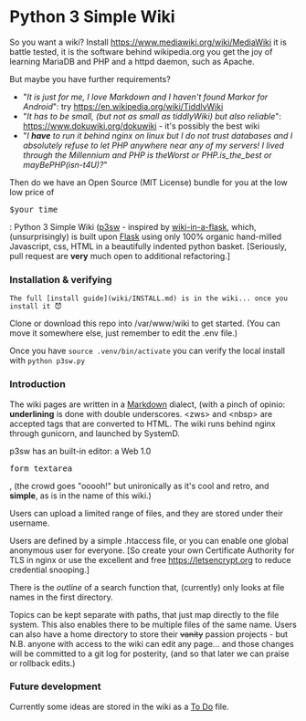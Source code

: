 # Python 3 Simple Wiki

So you want a wiki? Install https://www.mediawiki.org/wiki/MediaWiki it is battle tested, it is the software behind wikipedia.org you get the joy of learning MariaDB and PHP and a httpd daemon, such as Apache.

But maybe you have further requirements?

* "*It is just for me, I love Markdown and I haven't found Markor for Android*": try https://en.wikipedia.org/wiki/TiddlyWiki 
* "*It has to be small, (but not as small as tiddlyWiki) but also reliable*": https://www.dokuwiki.org/dokuwiki - it's possibly the best wiki
* "*I **have** to run it behind nginx on linux but I do not trust databases and I absolutely refuse to let PHP anywhere near any of my servers! I lived through the Millennium and PHP is theWorst or PHP.is_the_best or mayBePHP(isn-t4U)?*"  

Then do we have an Open Source (MIT License) bundle for you at the low low price of <pre>$your_time</pre>: Python 3 Simple Wiki ([p3sw](https://gitlab.com/alexx_net/p3sw) - inspired by [wiki-in-a-flask](https://github.com/saucecode/wiki-in-a-flask), which, (unsurprisingly) is built upon [Flask](https://flask.palletsprojects.com/) using only 100% organic hand-milled Javascript, css, HTML in a beautifully indented python basket. [Seriously, pull request are **very** much open to additional refactoring.]

### Installation & verifying

	The full [install guide](wiki/INSTALL.md) is in the wiki... once you install it 😈
Clone or download this repo into /var/www/wiki to get started. (You can move it somewhere else, just remember to edit the .env file.)

Once you have `source .venv/bin/activate` you can verify the local install with `python p3sw.py`

### Introduction

The wiki pages are written in a [Markdown](https://en.wikipedia.org/wiki/Markdown) dialect, (with a pinch of opinio: __underlining__ is done with double underscores. &lt;zws&gt; and &lt;nbsp&gt; are accepted tags that are converted to HTML. The wiki runs behind nginx through gunicorn, and launched by SystemD.

p3sw has an built-in editor: a Web 1.0 <pre>form textarea</pre>, (the crowd goes "ooooh!" but unironically      as it's cool and retro, and **simple**, as is in the name of this wiki.)

Users can upload a limited range of files, and they are stored under their username.

Users are defined by a simple .htaccess file, or you can enable one global anonymous user for everyone. [So create your own Certificate Authority for TLS in nginx or use the excellent and free https://letsencrypt.org to reduce credential snooping.]

There is the *outline* of a search function that, (currently) only looks at file names in the first directory.

Topics can be kept separate with paths, that just map directly to the file system. This also enables there to be multiple files of the same name. Users can also have a home directory to store their ~~vanity~~ passion projects - but N.B. anyone with access to the wiki can edit any page... and those changes will be committed to a git log for posterity, (and so that later we can praise or rollback edits.)

### Future development

Currently some ideas are stored in the wiki as a [To Do](wiki/TODO.md) file.

